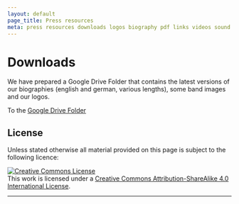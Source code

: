 ```yaml
---
layout: default
page_title: Press resources
meta: press resources downloads logos biography pdf links videos sound samples
---
```


Downloads
===

We have prepared a Google Drive Folder that contains the latest versions of our biographies (english and german, various lengths), some band images and our logos.

To the [Google Drive Folder](https://drive.google.com/drive/folders/19hpev9POm-4jiPB-xAax8zmaeixEQihh?usp=drive_link)

License
---

Unless stated otherwise all material provided on this page is subject to the following licence:

<a rel="license" href="http://creativecommons.org/licenses/by-sa/4.0/"><img alt="Creative Commons License" style="border-width:0" src="https://i.creativecommons.org/l/by-sa/4.0/88x31.png" /></a><br />This work is licensed under a <a rel="license" href="http://creativecommons.org/licenses/by-sa/4.0/">Creative Commons Attribution-ShareAlike 4.0 International License</a>.

-----
